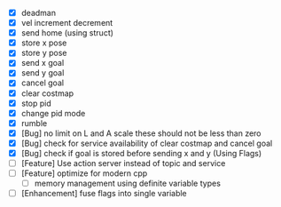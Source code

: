 - [x] deadman
- [x] vel increment decrement
- [x] send home (using struct)
- [x] store x pose
- [x] store y pose
- [x] send x goal
- [x] send y goal
- [x] cancel goal
- [x] clear costmap
- [x] stop pid 
- [x] change pid mode
- [x] rumble
- [x] [Bug] no limit on L and A scale these should not be less than zero
- [x] [Bug] check for service availability of clear costmap and cancel goal
- [x] [Bug] check if goal is stored before sending x and y (Using Flags)
- [ ] [Feature] Use action server instead of topic and service
- [ ] [Feature] optimize for modern cpp
  - [ ] memory management using definite variable types
- [ ] [Enhancement] fuse flags into single variable